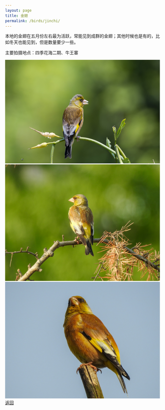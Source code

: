 ```yaml
---
layout: page
title: 金翅
permalink: /birds/jinchi/
---
```

本地的金翅在五月份左右最为活跃，常能见到成群的金翅；其他时候也是有的，比如冬天也能见到，但是数量要少一些。

主要拍摄地点：四季花海二期、牛王寨

![](../picture/金翅/DSC_4308-NEF_DxO_DeepPRIME.jpg)
![](../picture/金翅/DSCN2021.jpg)
![](../picture/金翅/DSCN7434.jpg)
[返回](../../)
